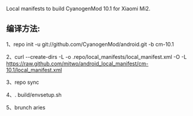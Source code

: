 Local manifests to build CyanogenMod 10.1 for Xiaomi Mi2.

编译方法:
-------------

1、repo init -u git://github.com/CyanogenMod/android.git -b cm-10.1

2、curl --create-dirs -L -o .repo/local_manifests/local_manifest.xml -O -L https://raw.github.com/mitwo/android_local_manifest/cm-10.1/local_manifest.xml

3、repo sync

4、. build/envsetup.sh

5、brunch aries
